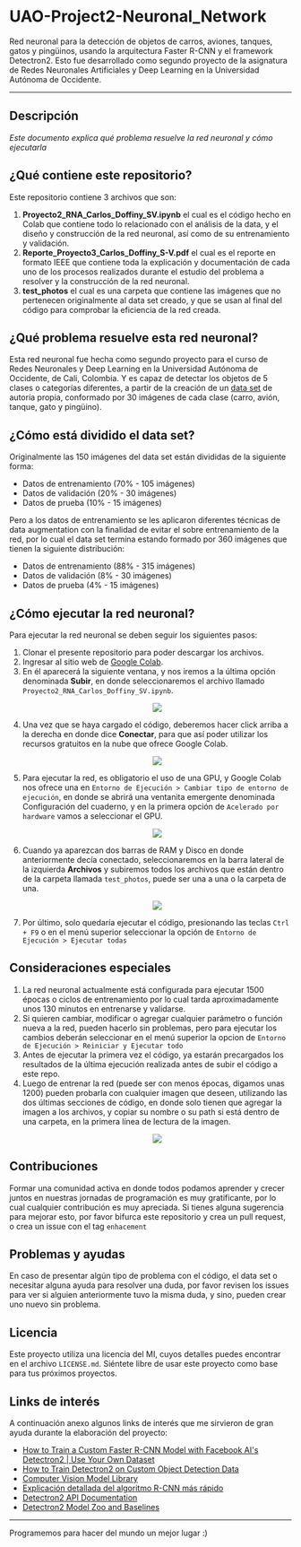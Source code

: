 # UAO-Project2-Neuronal_Network
Red neuronal para la detección de objetos de carros, aviones, tanques, gatos y pingüinos, usando la arquitectura Faster R-CNN y el framework Detectron2. Esto fue desarrollado como segundo proyecto de la asignatura de Redes Neuronales Artificiales y Deep Learning en la Universidad Autónoma de Occidente.

****

## Descripción
_Este documento explica qué problema resuelve la red neuronal y cómo ejecutarla_

## ¿Qué contiene este repositorio?
Este repositorio contiene 3 archivos que son:

1. **Proyecto2_RNA_Carlos_Doffiny_SV.ipynb** el cual es el código hecho en Colab que contiene todo lo relacionado con el análisis de la data, y el diseño y construcción de la red neuronal, así como de su entrenamiento y validación.
2. **Reporte_Proyecto3_Carlos_Doffiny_S-V.pdf** el cual es el reporte en formato IEEE que contiene toda la explicación y documentación de cada uno de los procesos realizados durante el estudio del problema a resolver y la construcción de la red neuronal.
3. **test_photos** el cual es una carpeta que contiene las imágenes que no pertenecen originalmente al data set creado, y que se usan al final del código para comprobar la eficiencia de la red creada.

## ¿Qué problema resuelve esta red neuronal?
Esta red neuronal fue hecha como segundo proyecto para el curso de Redes Neuronales y Deep Learning en la Universidad Autónoma de Occidente, de Cali, Colombia. Y es capaz de detectar los objetos de 5 clases o categorías diferentes, a partir de la creación de un [data set](https://app.roboflow.com/carlos-doffiny-s-v/proyecto2_rna_carlos_doffiny_sv/1) de autoría propia, conformado por 30 imágenes de cada clase (carro, avión, tanque, gato y pingüino).

## ¿Cómo está dividido el data set?
Originalmente las 150 imágenes del data set están divididas de la siguiente forma: 
*   Datos de entrenamiento (70% - 105 imágenes)
*   Datos de validación (20% - 30 imágenes)
*   Datos de prueba (10% - 15 imágenes)

Pero a los datos de entrenamiento se les aplicaron diferentes técnicas de data augmentation con la finalidad de evitar el sobre entrenamiento de la red, por lo cual el data set termina estando formado por 360 imágenes que tienen la siguiente distribución:
*   Datos de entrenamiento (88% - 315 imágenes)
*   Datos de validación (8% - 30 imágenes)
*   Datos de prueba (4% - 15 imágenes)

## ¿Cómo ejecutar la red neuronal?
Para ejecutar la red neuronal se deben seguir los siguientes pasos:
1. Clonar el presente repositorio para poder descargar los archivos.
2. Ingresar al sitio web de [Google Colab](https://colab.research.google.com/).
3. En él aparecerá la siguiente ventana, y nos iremos a la última opción denominada **Subir**, en donde seleccionaremos el archivo llamado `Proyecto2_RNA_Carlos_Doffiny_SV.ipynb`. <p align="center"><img src="https://i.imgur.com/LJ5tLin.png"/></p> 
4. Una vez que se haya cargado el código, deberemos hacer click arriba a la derecha en donde dice **Conectar**, para que así poder utilizar los recursos gratuitos en la nube que ofrece Google Colab. <p align="center"><img src="https://i.imgur.com/zOuZjuf.png"/></p>
5. Para ejecutar la red, es obligatorio el uso de una GPU, y Google Colab nos ofrece una en `Entorno de Ejecución > Cambiar tipo de entorno de ejecución`, en donde se abrirá una ventanita emergente denominada Configuración del cuaderno, y en la primera opción de `Acelerado por hardware` vamos a seleccionar el GPU.<p align="center"><img src="https://i.imgur.com/BhGsSgC.png"/></p> 
6. Cuando ya aparezcan dos barras de RAM y Disco en donde anteriormente decía conectado,  seleccionaremos en la barra lateral de la izquierda **Archivos** y subiremos todos los archivos que están dentro de la carpeta llamada `test_photos`, puede ser una a una o la carpeta de una. <p align="center"><img src="https://i.imgur.com/C6pUBC6.png"/></p> 
7. Por último, solo quedaría ejecutar el código, presionando las teclas `Ctrl + F9` o en el menú superior seleccionar la opción de `Entorno de Ejecución > Ejecutar todas`

## Consideraciones especiales

1. La red neuronal actualmente está configurada para ejecutar 1500 épocas o ciclos de entrenamiento por lo cual tarda aproximadamente unos 130 minutos en entrenarse y validarse.
2. Si quieren cambiar, modificar o agregar cualquier parámetro o función nueva a la red, pueden hacerlo sin problemas, pero para ejecutar los cambios deberán seleccionar en el menú superior la opcion de `Entorno de Ejecución > Reiniciar y Ejecutar todo`
3. Antes de ejecutar la primera vez el código, ya estarán precargados los resultados de la última ejecución realizada antes de subir el código a este repo.
4. Luego de entrenar la red (puede ser con menos épocas, digamos unas 1200) pueden probarla con cualquier imagen que deseen, utilizando las dos últimas secciones de código, en donde solo tienen que agregar la imagen a los archivos, y copiar su nombre o su path si está dentro de una carpeta, en la primera línea de lectura de la imagen. <p align="center"><img src="https://i.imgur.com/P57OUX8.png"/></p> 

## Contribuciones
Formar una comunidad activa en donde todos podamos aprender y crecer juntos en nuestras jornadas de programación es muy gratificante, por lo cual cualquier contribución es muy apreciada. 
Si tienes alguna sugerencia para mejorar esto, por favor bifurca este repositorio y crea un pull request, o crea un issue con el tag `enhacement`

## Problemas y ayudas
En caso de presentar algún tipo de problema con el código, el data set o necesitar alguna ayuda para resolver una duda, por favor revisen los issues para ver si alguien anteriormente tuvo la misma duda, y sino, pueden crear uno nuevo sin problema.

## Licencia
Este proyecto utiliza una licencia del MI, cuyos detalles puedes encontrar en el archivo `LICENSE.md`. Siéntete libre de usar este proyecto como base para tus próximos proyectos.

## Links de interés
A continuación anexo algunos links de interés que me sirvieron de gran ayuda durante la elaboración del proyecto:
* [How to Train a Custom Faster R-CNN Model with Facebook AI's Detectron2 | Use Your Own Dataset](https://www.youtube.com/watch?v=4OXntFVfFio)
* [How to Train Detectron2 on Custom Object Detection Data](https://blog.roboflow.com/how-to-train-detectron2/)
* [Computer Vision Model Library](https://models.roboflow.com/)
* [Explicación detallada del algoritmo R-CNN más rápido](https://www.programmerclick.com/article/3370793669/)
* [Detectron2 API Documentation](https://detectron2.readthedocs.io/en/latest/modules/index.html)
* [Detectron2 Model Zoo and Baselines](https://github.com/facebookresearch/detectron2/blob/main/MODEL_ZOO.md#coco-object-detection-baselines)


****
Programemos para hacer del mundo un mejor lugar :)



